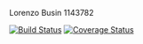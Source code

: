 Lorenzo Busin 1143782

[![Build Status](https://travis-ci.org/lorenzobusin/Assignment2_1143782.svg?branch=develop)](https://travis-ci.org/lorenzobusin/Assignment2_1143782)
[![Coverage Status](https://coveralls.io/repos/github/lorenzobusin/Assignment2_1143782/badge.svg?branch=develop)](https://coveralls.io/github/lorenzobusin/Assignment2_1143782?branch=develop)
